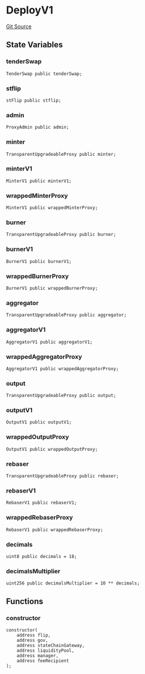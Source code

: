 # DeployV1
[Git Source](https://github.com/thunderhead-labs/stflip-contracts/blob/a54a4561fa7129ea9a332ff80d4d3e8aee76ae43/src/deploy/DeployV1.sol)


## State Variables
### tenderSwap

```solidity
TenderSwap public tenderSwap;
```


### stflip

```solidity
stFlip public stflip;
```


### admin

```solidity
ProxyAdmin public admin;
```


### minter

```solidity
TransparentUpgradeableProxy public minter;
```


### minterV1

```solidity
MinterV1 public minterV1;
```


### wrappedMinterProxy

```solidity
MinterV1 public wrappedMinterProxy;
```


### burner

```solidity
TransparentUpgradeableProxy public burner;
```


### burnerV1

```solidity
BurnerV1 public burnerV1;
```


### wrappedBurnerProxy

```solidity
BurnerV1 public wrappedBurnerProxy;
```


### aggregator

```solidity
TransparentUpgradeableProxy public aggregator;
```


### aggregatorV1

```solidity
AggregatorV1 public aggregatorV1;
```


### wrappedAggregatorProxy

```solidity
AggregatorV1 public wrappedAggregatorProxy;
```


### output

```solidity
TransparentUpgradeableProxy public output;
```


### outputV1

```solidity
OutputV1 public outputV1;
```


### wrappedOutputProxy

```solidity
OutputV1 public wrappedOutputProxy;
```


### rebaser

```solidity
TransparentUpgradeableProxy public rebaser;
```


### rebaserV1

```solidity
RebaserV1 public rebaserV1;
```


### wrappedRebaserProxy

```solidity
RebaserV1 public wrappedRebaserProxy;
```


### decimals

```solidity
uint8 public decimals = 18;
```


### decimalsMultiplier

```solidity
uint256 public decimalsMultiplier = 10 ** decimals;
```


## Functions
### constructor


```solidity
constructor(
    address flip,
    address gov,
    address stateChainGateway,
    address liquidityPool,
    address manager,
    address feeRecipient
);
```

